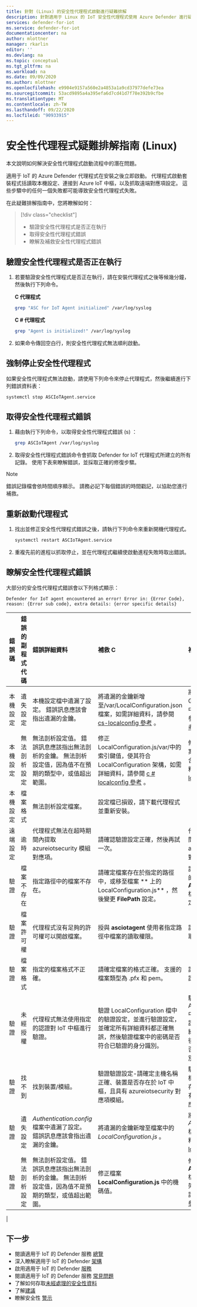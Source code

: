 ```yaml
---
title: 針對 (Linux) 的安全性代理程式啟動進行疑難排解
description: 針對適用于 Linux 的 IoT 安全性代理程式使用 Azure Defender 進行疑難排解。
services: defender-for-iot
ms.service: defender-for-iot
documentationcenter: na
author: mlottner
manager: rkarlin
editor: ''
ms.devlang: na
ms.topic: conceptual
ms.tgt_pltfrm: na
ms.workload: na
ms.date: 09/09/2020
ms.author: mlottner
ms.openlocfilehash: e9904e9157a560e2a4853a1a9cd37977defe73ea
ms.sourcegitcommit: 53acd9895a4a395efa6d7cd41d7f78e392b9cfbe
ms.translationtype: MT
ms.contentlocale: zh-TW
ms.lasthandoff: 09/22/2020
ms.locfileid: "90933915"
---
```

# <a name="security-agent-troubleshoot-guide-linux"></a>安全性代理程式疑難排解指南 (Linux)

本文說明如何解決安全性代理程式啟動流程中的潛在問題。

適用于 IoT 的 Azure Defender 代理程式在安裝之後立即啟動。 代理程式啟動套裝程式括讀取本機設定、連接到 Azure IoT 中樞，以及抓取遠端對應項設定。 這些步驟中的任何一個失敗都可能導致安全性代理程式失敗。

在此疑難排解指南中，您將瞭解如何：

> [!div class="checklist"]
> * 驗證安全性代理程式是否正在執行
> * 取得安全性代理程式錯誤
> * 瞭解及補救安全性代理程式錯誤

## <a name="validate-if-the-security-agent-is-running"></a>驗證安全性代理程式是否正在執行

1. 若要驗證安全性代理程式是否正在執行，請在安裝代理程式之後等候幾分鐘，然後執行下列命令。
     <br>

    **C 代理程式**

    ```bash
    grep "ASC for IoT Agent initialized" /var/log/syslog
    ```

    **C # 代理程式**

    ```bash
    grep "Agent is initialized!" /var/log/syslog
    ```

1. 如果命令傳回空白行，則安全性代理程式無法順利啟動。

## <a name="force-stop-the-security-agent"></a>強制停止安全性代理程式

如果安全性代理程式無法啟動，請使用下列命令來停止代理程式，然後繼續進行下列錯誤資料表：

```bash
systemctl stop ASCIoTAgent.service
```

## <a name="get-security-agent-errors"></a>取得安全性代理程式錯誤

1. 藉由執行下列命令，以取得安全性代理程式錯誤 (s) ：

    ```bash
    grep ASCIoTAgent /var/log/syslog
    ```

1. 取得安全性代理程式錯誤命令會抓取 Defender for IoT 代理程式所建立的所有記錄。 使用下表來瞭解錯誤，並採取正確的修復步驟。

> [!Note]
> 錯誤記錄檔會依時間順序顯示。 請務必記下每個錯誤的時間戳記，以協助您進行補救。

## <a name="restart-the-agent"></a>重新啟動代理程式

1. 找出並修正安全性代理程式錯誤之後，請執行下列命令來重新開機代理程式。

    ```bash
    systemctl restart ASCIoTAgent.service
    ```

1. 重複先前的進程以抓取停止，並在代理程式繼續使啟動進程失敗時取出錯誤。

## <a name="understand-security-agent-errors"></a>瞭解安全性代理程式錯誤

大部分的安全性代理程式錯誤會以下列格式顯示：

```
Defender for IoT agent encountered an error! Error in: {Error Code}, reason: {Error sub code}, extra details: {error specific details}
```

| 錯誤碼 | 錯誤的副程式代碼 | 錯誤詳細資料 | 補救 C | 補救 C# |
|:-----------|:---------------|:--------|:------------|:------------|
| 本機設定 | 遺失設定 | 本機設定檔中遺漏了設定。 錯誤訊息應該會指出遺漏的金鑰。 | 將遺漏的金鑰新增至/var/LocalConfiguration.json 檔案，如需詳細資料，請參閱 [cs-localconfig 參考](azure-iot-security-local-configuration-c.md) 。| 將遺漏的金鑰新增至 General.config 檔案中，如需詳細資料，請參閱 [c # localconfig 參考](azure-iot-security-local-configuration-csharp.md) 。 |
| 本機設定 | 無法剖析設定 | 無法剖析設定值。 錯誤訊息應該指出無法剖析的金鑰。 無法剖析設定值，因為值不在預期的類型中，或值超出範圍。 | 修正 LocalConfiguration.js/var/中的索引鍵值，使其符合 LocalConfiguration 架構，如需詳細資料，請參閱 [c # localconfig 參考](azure-iot-security-local-configuration-csharp.md) 。 |  修正 General.config 檔案中的機碼值，使其符合架構。如需詳細資料，請參閱 [cs localconfig 參考](azure-iot-security-local-configuration-c.md) 。|
| 本機設定 | 檔案格式 | 無法剖析設定檔案。 | 設定檔已損毀，請下載代理程式並重新安裝。 | |
| 遠端設定 | 逾時 | 代理程式無法在超時期間內提取 azureiotsecurity 模組對應項。 | 請確認驗證設定正確，然後再試一次。 | 代理程式無法在超時期間內提取 azureiotsecurity 模組對應項。 | 請確認驗證設定正確，然後再試一次。 |
| 驗證 | 檔案不存在 | 指定路徑中的檔案不存在。 | 請確定檔案存在於指定的路徑中，或移至檔案 ** 上的LocalConfiguration.js** ，然後變更 **FilePath** 設定。 | 請確定檔案存在於指定的路徑中，或移至 **Authentication.config** 檔案並變更 **filePath** 設定。|
| 驗證 | 檔案許可權 | 代理程式沒有足夠的許可權可以開啟檔案。 | 授與 **asciotagent** 使用者指定路徑中檔案的讀取權限。 | 請確定該檔案可供存取。 |
| 驗證 | 檔案格式 | 指定的檔案格式不正確。 | 請確定檔案的格式正確。 支援的檔案類型為 .pfx 和 pem。 | 請確定檔案是有效的憑證檔案。 |
| 驗證 | 未經授權 | 代理程式無法使用指定的認證對 IoT 中樞進行驗證。 | 驗證 LocalConfiguration 檔中的驗證設定，並進行驗證設定，並確定所有詳細資料都正確無誤，然後驗證檔案中的密碼是否符合已驗證的身分識別。 | 驗證 Authentication.config 中的驗證設定，進行驗證設定，並確定所有詳細資料都正確無誤，然後驗證檔案中的密碼是否符合已驗證的身分識別。
| 驗證 | 找不到 | 找到裝置/模組。 | 驗證驗證設定-請確定主機名稱正確、裝置是否存在於 IoT 中樞，且具有 azureiotsecurity 對應項模組。 |  驗證驗證設定-請確定主機名稱正確、裝置是否存在於 IoT 中樞，且具有 azureiotsecurity 對應項模組。 |
| 驗證 | 遺失設定 | *Authentication.config*檔案中遺漏了設定。 錯誤訊息應該會指出遺漏的金鑰。 | 將遺漏的金鑰新增至檔案中的 *LocalConfiguration.js* 。| 將遺漏的金鑰新增至 *Authentication.config* 檔案中，如需詳細資料，請參閱 [c # localconfig 參考](azure-iot-security-local-configuration-csharp.md) 。 |
| 驗證 | 無法剖析設定 | 無法剖析設定值。 錯誤訊息應該指出無法剖析的金鑰。 無法剖析設定值，因為值不是預期的類型，或值超出範圍。 |修正檔案 **LocalConfiguration.js** 中的機碼值。 |修正 **Authentication.config** 檔案中的機碼值以符合架構，如需詳細資料，請參閱 [cs localconfig 參考](azure-iot-security-local-configuration-c.md) 。|
|

## <a name="next-steps"></a>下一步

- 閱讀適用于 IoT 的 Defender 服務 [總覽](overview.md)
- 深入瞭解適用于 IoT 的 Defender [架構](architecture.md)
- 啟用適用于 IoT 的 Defender [服務](quickstart-onboard-iot-hub.md)
- 閱讀適用于 IoT 的 Defender 服務 [常見問題](resources-frequently-asked-questions.md)
- 了解如何存取[未經處理的安全性資料](how-to-security-data-access.md)
- 了解[建議](concept-recommendations.md)
- 瞭解安全性 [警示](concept-security-alerts.md)
